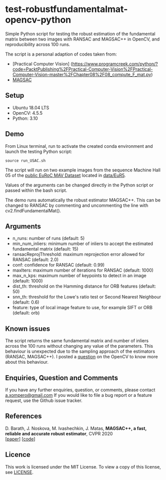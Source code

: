 # test-robustfundamentalmat-opencv-python
Simple Python script for testing the robust estimation of the fundamental matrix between two images with RANSAC and MAGSAC++ in OpenCV, and reproducibility across 100 runs.

The script is a personal adaption of codes taken from:
* [Practical Computer Vision] (https://www.programcreek.com/python/?code=PacktPublishing%2FPractical-Computer-Vision%2FPractical-Computer-Vision-master%2FChapter08%2F08_compute_F_mat.py)
* [MAGSAC](https://github.com/danini/magsac/blob/master/examples/example_fundamental_matrix.ipynb)

## Setup
* Ubuntu 18.04 LTS
* OpenCV: 4.5.5
* Python: 3.10

## Demo

From Linux terminal, run to activate the created conda environment and launch the testing Python script:
```
source run_USAC.sh
```

The script will run on two example images from the sequence Machine Hall 05 of the [public EuRoC MAV Dataset](https://projects.asl.ethz.ch/datasets/doku.php?id=kmavvisualinertialdatasets) located in [data/EuR5](data).

Values of the arguments can be changed directly in the Python script or passed within the bash script.

The demo runs automatically the robust estimator MAGSAC++. This can be changed to RANSAC by commenting and uncommenting the line with cv2.findFundamentalMat().

## Arguments
* n_runs: number of runs (default: 5)
* min_num_inliers: minimum number of inliers to accept the estimated fundamental matrix (default: 15)
* ransacReprojThreshold: maximum reprojection error allowed for RANSAC (default: 2.0)
* conf: confidence for RANSAC (default: 0.99)
* maxIters: maximum number of iterations for RANSAC (default: 1000)
* max_n_kps: maximum number of keypoints to detect in an image (default: 1000)
* dist_th: threshold on the Hamming distance for ORB features (default: 50)
* snn_th: threshold for the Lowe's ratio test or Second Nearest Neighbour (default: 0.6)
* feature: type of local image feature to use, for example SIFT or ORB (default: orb)

## Known issues

The script returns the same fundamental matrix and number of inliers across the 100 runs without changing any value of the parameters. This behaviour is unexpected due to the sampling approach of the estimators (RANSAC, MAGSAC++). I posted a [question](https://forum.opencv.org/t/ransac-like-estimators-not-random-across-multiple-runs/9086) on the OpenCV to know more about this behaviour. 


## Enquiries, Question and Comments

If you have any further enquiries, question, or comments, please contact a.xompero@gmail.com If you would like to file a bug report or a feature request, use the Github issue tracker. 

## References

D. Barath, J. Noskova, M. Ivashechkin, J. Matas, **MAGSAC++, a fast, reliable and accurate robust estimator**, CVPR 2020  
[[paper](https://openaccess.thecvf.com/content_CVPR_2020/papers/Barath_MAGSAC_a_Fast_Reliable_and_Accurate_Robust_Estimator_CVPR_2020_paper.pdf)] [[code](https://github.com/danini/magsac)]



## Licence

This work is licensed under the MIT License. To view a copy of this license, see [LICENSE](LICENSE).
